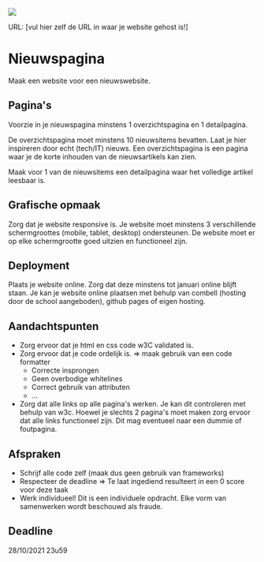 <p><a href="../../actions"><img src="../../workflows/W3Validator/badge.svg"></a></p>

URL: [vul hier zelf de URL in waar je website gehost is!] 

# Nieuwspagina
Maak een website voor een nieuwswebsite.

## Pagina's
Voorzie in je nieuwspagina minstens 1 overzichtspagina en 1 detailpagina.

De overzichtspagina moet minstens 10 nieuwsitems bevatten. Laat je hier inspireren door echt (tech/IT) nieuws. Een overzichtspagina is een pagina waar je de korte inhouden van de nieuwsartikels kan zien.

Maak voor 1 van de nieuwsitems een detailpagina waar het volledige artikel leesbaar is.

## Grafische opmaak
Zorg dat je website responsive is. Je website moet minstens 3 verschillende schermgroottes (mobile, tablet, desktop) ondersteunen. De website moet er op elke schermgrootte goed uitzien en functioneel zijn.

## Deployment
Plaats je website online. Zorg dat deze minstens tot januari online blijft staan.  Je kan je website online plaatsen met behulp van combell (hosting door de school aangeboden), github pages of eigen hosting.

## Aandachtspunten
* Zorg ervoor dat je html en css code w3C validated is.
* Zorg ervoor dat je code ordelijk is. => maak gebruik van een code formatter
  * Correcte insprongen
  * Geen overbodige whitelines
  * Correct gebruik van attributen
  * ...
* Zorg dat alle links op alle pagina's werken. Je kan dit controleren met behulp van w3c. Hoewel je slechts 2 pagina's moet maken zorg ervoor dat alle links functioneel zijn. Dit mag eventueel naar een dummie of foutpagina.
 
## Afspraken
* Schrijf alle code zelf (maak dus geen gebruik van frameworks)
* Respecteer de deadline => Te laat ingediend resulteert in een 0 score voor deze taak
* Werk individueel! Dit is een individuele opdracht. Elke vorm van samenwerken wordt beschouwd als fraude.
## Deadline
28/10/2021 23u59